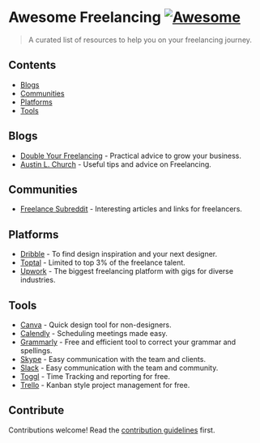 # Awesome Freelancing [![Awesome](https://awesome.re/badge.svg)](https://awesome.re)

> A curated list of resources to help you on your freelancing journey.


## Contents

- [Blogs](#blogs)
- [Communities](#blogs)
- [Platforms](#platforms)
- [Tools](#tools)


## Blogs
- [Double Your Freelancing](https://doubleyourfreelancing.com/) - Practical advice to grow your business.
- [Austin L. Church](https://austinlchurch.com/) - Useful tips and advice on Freelancing.


## Communities
- [Freelance Subreddit](https://www.reddit.com/r/freelance/) - Interesting articles and links for freelancers.


## Platforms
- [Dribble](https://dribbble.com/) - To find design inspiration and your next designer.
- [Toptal](https://www.toptal.com/) - Limited to top 3% of the freelance talent.
- [Upwork](https://www.upwork.com/) - The biggest freelancing platform with gigs for diverse industries.


## Tools
- [Canva](https://www.canva.com/) - Quick design tool for non-designers.
- [Calendly](https://calendly.com/) - Scheduling meetings made easy.
- [Grammarly](https://www.grammarly.com/) - Free and efficient tool to correct your grammar and spellings.
- [Skype](https://www.skype.com/) - Easy communication with the team and clients.
- [Slack](https://slack.com/) - Easy communication with the team and community.
- [Toggl](https://toggl.com/) - Time Tracking and reporting for free.
- [Trello](https://trello.com/) - Kanban style project management for free.


## Contribute

Contributions welcome! Read the [contribution guidelines](contributing.md) first.
